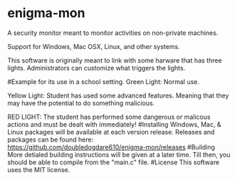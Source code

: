 # enigma-mon
A security monitor meant to monitor activities on non-private machines.

Support for Windows, Mac OSX, Linux, and other systems.

This software is originally meant to link with some harware that has three lights.
Administrators can customize what triggers the lights.

#Example for its use in a school setting.
Green Light: Normal use.

Yellow Light: Student has used some advanced features. Meaning that they may have the potential to do something malicious.

RED LIGHT: The student has performed some dangerous or malicous actions and must be dealt with immediately!
#Installing
Windows, Mac, & Linux packages will be available at each version release.
Releases and packages can be found here: https://github.com/doubledogdare610/enigma-mon/releases
#Building
More detialed building instructions will be given at a later time. Till then, you should be able to compile from the "main.c" file.
#License
This software uses the MIT license.
